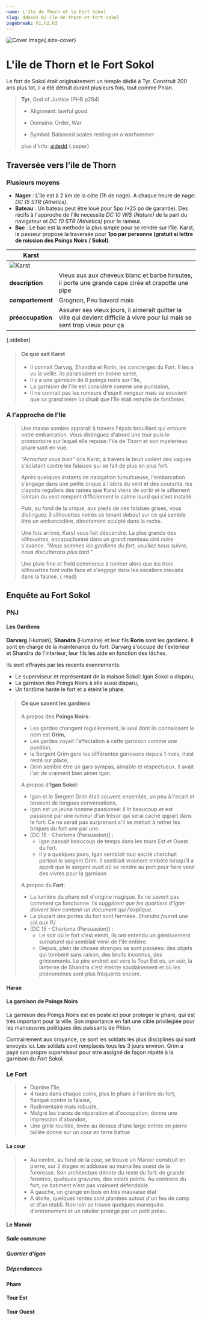 ```yaml
---
name: L'Ile de Thorn et le Fort Sokol
slug: ddex01-02-ile-de-thorn-et-fort-sokol
pagebreak: h1,h2,h3
---
```


![Cover Image](ressources/chateau_if.jpg){.size-cover}

# L'ile de Thorn et le Fort Sokol

Le fort de Sokol était originairement un temple dédié à Tyr. Construit 200 ans plus tot, il a été détruit durant plusieurs fois, tout comme Phlan.

> **Tyr**,  God of Justice (PHB p294) 
> 
> - Alignment: lawful good
> 
> - Domains: Order, War
> 
> - Symbol: Balanced scales resting on a warhammer 
> 
> plus d'info: [aidedd](https://www.aidedd.org/univers/pantheon/tyr/)
{.paper}

## Traversée vers l'ile de Thorn

### Plusieurs moyens

- **Nager** : L'île est à 2 km de la côte (1h de nage). A chaque heure de nage: *DC 15 STR (Athelics)*.
- **Bateau** :  Un bateau peut être loué pour 5po (+25 po de garantie). Des récifs à l'approche de l'ile necessite *DC 10 WIS (Nature)* de la part du navigateur et *DC 10 STR (Athletics)* pour le rameur.
- **Bac** : Le bac est la methode la plus simple pour se rendre sur l'île. Karst, le passeur propose la traversée pour **1po par personne (gratuit si lettre de mission des Poings Noirs / Sokol)**.

| Karst               ||
| ------------------- | --- |
| ![Karst](ressources/karst.jpg) ||
| **description**     |   Vieux aux aux cheveux blanc et barbe hirsutes, il porte une grande cape cirée et crapotte une pipe |
| **comportement**    |   Grognon, Peu bavard mais  |
| **préoccupation**   |  Assurer ses vieux jours, il aimerait quitter la ville qui devient difficile à vivre pour lui mais se sent trop vieux pour ça   |
{.sidebar}

> #### Ce que sait Karst
> - Il connait Darvag, Shandra et Rorin, les concierges du Fort. Il les a vu la veille. Ils paraissaient en bonne santé,
> - Il y a une garnison de 6 poings noirs sur l'île,
> - La garnison de l'ile est considéré comme une punission,
> - Il ne connait pas les rumeurs d'esprit vengeur mais se souvient que sa grand mère lui disait que l'île était remplie de fantômes.

### A l'approche de l'Ile

> Une masse sombre apparait à travers l'épais brouillard qui entoure votre embarcation. Vous distinguez d'abord une tour puis le promontoire  sur lequel elle repose: l'ile de Thorn et son mysterieux phare sont en vue. 
>
>*"Acrochez vous bien"* cris Karst, à travers le bruit violent des vagues s'éclatant contre les falaises qui se fait de plus en plus fort.
>
> Après quelques instants de navigation tumultueuse, l'embarcation s'engage dans une petite crique à l'abris du vent et des courants.  les clapotis reguliers des rames que Karst viens de sortir et le siflement lointain du vent rompent difficilement le calme lourd qui s'est installé.
>
> Puis, au fond de la crique, aux pieds de ces falaises grises, vous distinguez 3 silhouettes noires se tenant debout sur ce qui semble être un embarcadère, directement sculpté dans la roche.
>
> Une fois arrimé, Karst vous fait déscendre. La plus grande des silhouettes, encapuchonné dans un grand menteau ciré noire s'avance. *"Nous sommes les gardiens du fort, veuillez nous suivre, nous discutterons plus tard."*
>
> Une pluie fine et froid commence à tomber alors que les trois silhouettes font volte face et s'engage dans les escaliers creusés dans la falaise.
{.read}

## Enquête au Fort Sokol

### PNJ
 
#### Les Gardiens


**Darvarg** (Humain), **Shandra** (Humaine) et leur fils **Rorin** sont les gardiens. Il sont en charge de la maintenance du fort: Darvarg s'occupe de l'exterieur et Shandra de l'interieur, leur fils les aide en fonction des tâches.

Ils sont effrayés par les recents evennements:
- Le superviseur et représentant de la maison Sokol: Igan Sokol a disparu,
- La garnison des Poings Noirs à elle aussi disparu,
- Un fantôme hante le fort et a éteint le phare.


> #### Ce que savent les gardiens
> A propos des **Poings Noirs**:
>   - Les gardes changent regulièrement, le seul dont ils connaissent le nom est **Grim**,
>   - Les gardes voyait l'affectation à cette garnison comme une punition,
>   - le Sergent Grim gere les différentes garnisons depuis 1 mois, il est resté sur place,
>   - Grim semble être un gars sympas, aimable et respectueux. Il avait l'air de vraiment bien aimer Igan.
> 
> A propos d'**Igan Sokol**:
>   - Igan et le Sergent Grim était souvent ensemble, un peu à l'ecart et tenaient de longues conversations,
>   -  Igan est un jeune homme passionné: il lit beaucoup et est passioné par une rumeur d'un trésor qui serai caché qqpart dans le fort. Ce ne serait pas surprenant s'il se mettait à retirer les briques du fort une par une.
>   - [DC 15 - Charisma (Persuasion)] : 
>     - Igan passait beaucoup de temps dans les tours Est et Ouest du fort.
>     - Il y a quelques jours, Igan semblait tout excité cherchait partout le sergent Grim. Il semblait vraiment embété lorsqu'il a apprit que le sergent avait dû se rendre au port pour faire venir des vivres pour la garnison
> 
> A propos du **Fort**:
>   - La lumière du phare est d'origine magique. Ils ne savent pas comment ça fonctionne. Ils *suggèrent que les quartiers d'Igan doivent bien contenir un document qui l'explique.*
>   - La plupart des portes du fort sont fermées. *Shandra fournit une clé aux PJ*
> - [DC 15 - Charisma (Persuasion)] : 
>     - Le soir où le fort s'est eteint, ils ont entendu un gémissement surnaturel qui semblait venir de l'ile entière.
>     - Depuis, plein de choses étranges se sont passées: des objets qui tombent sans raison, des bruits inconnus, des grincements. Le pire endroit est vers la Tour Est où, un soir, la lanterne de Shandra s'est éteinte soudainement et où les phénomènes sont plus fréquents encore.


#### Harae



#### La garnison de Poings Noirs

La garnison des Poings Noirs est en poste ici pour proteger le phare, qui est très important pour la ville. Son importance en fait une cible privilégiée pour les manoeuvres politiques des puissants de Phlan.

Contrairement aux croyance, ce sont les soldats les plus disciplinés qui sont envoyés ici. Les soldats sont remplacés tous les 3 jours environ. Grim a payé son propre superviseur pour etre assigné de façon répété à la garnison du Fort Sokol.

### Le Fort

>  
> - Domine l'île,
> - 4 tours dans chaque coins, plus le phare à l'arrière du fort, flanqué contre la falaise,
> - Rudimentaire mais robuste,
> - Malgré les traces de réparation et d'occupation, donne une impression d'abandon,
> - Une grille rouillée, levée au dessus d'une large entrée en pierre taillée donne sur un cour en terre battue
>


#### La cour

> - Au centre, au fond de la cour, se trouve un Manoir construit en pierre, sur 2 étages et addossé au murrailles ouest de la foreresse. Son architecture dénote du reste du fort: de grande fenetres, quelques gravures, des volets peints. Au contraire du fort, ce batiment n'est pas vraiment défendable.
> - A gauche, un grange en bois en très mauvaise état
> - A droite, quelques tentes sont plantées autour d'un feu de camp et d'un etabli. Non loin se trouve quelques manequins d'entrenement et un ratelier protégé par un petit préau.

#### Le Manoir

##### Salle commune

##### Quartier d'Igan

##### Dépendances


#### Phare

#### Tour Est

#### Tour Ouest
